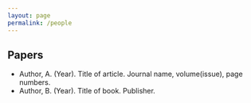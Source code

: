 ```yaml
---
layout: page
permalink: /people
---
```


## Papers

- Author, A. (Year). Title of article. Journal name, volume(issue), page numbers.
- Author, B. (Year). Title of book. Publisher.

